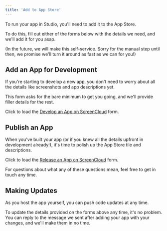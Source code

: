 ```yaml
---
title: 'Add to App Store'
---
```


To run your app in Studio, you'll need to add it to the App Store.

To do this, fill out either of the forms below with the details we need, and we'll add it for you asap.

(In the future, we will make this self-service. Sorry for the manual step until then, we promise we'll turn it around as fast as we can for you!)

## Add an App for Development

If you're starting to develop a new app, you don't need to worry about all the details like screenshots and app descriptions yet.

This form asks for the bare minimum to get you going, and we'll provide filler details for the rest.

Click to load the [Develop an App on ScreenCloud](https://docs.google.com/forms/d/e/1FAIpQLScBlxBq-1NhQzD1v7FkjDrdLVNTq0FkwJwYgnj_IprRxH2dww/viewform) form.

## Publish an App

When you've built your app (or if you knew all the details upfront in development already!), it's time to polish up the App Store tile and descriptions.

Click to load the [Release an App on ScreenCloud](https://docs.google.com/forms/d/e/1FAIpQLSd-3kCft7L_5MHorzzLYN5CFEwsK0bNVlRDwp8FvR1w4FgDsg/viewform) form.

For questions about what any of these questions mean, feel free to get in touch any time.

## Making Updates

As you host the app yourself, you can push code updates at any time.

To update the details provided on the forms above any time, it's no problem. You can reply to the message we sent after adding your app with your changes, and we'll make them in no time.
